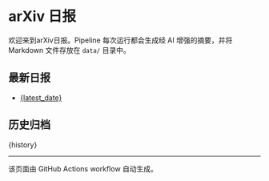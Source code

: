 # arXiv 日报

欢迎来到arXiv日报。Pipeline 每次运行都会生成经 AI 增强的摘要，并将 Markdown 文件存放在 `data/` 目录中。

## 最新日报
- [{latest_date}]({latest_path})

## 历史归档
{history}

---
该页面由 GitHub Actions workflow 自动生成。
